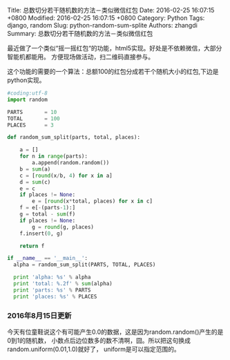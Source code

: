 Title: 总数切分若干随机数的方法－类似微信红包
Date: 2016-02-25 16:07:15 +0800
Modified: 2016-02-25 16:07:15 +0800
Category: Python
Tags: django, random
Slug: python-random-sum-splite
Authors: zhangdi
Summary: 总数切分若干随机数的方法－类似微信红包

最近做了一个类似“摇一摇红包“的功能，html5实现。好处是不依赖微信，大部分智能机都能用。
方便现场做活动，扫二维码直接参与。

这个功能的需要的一个算法：总额100的红包分成若干个随机大小的红包,下边是python实现。

``` python
#coding:utf-8
import random

PARTS       = 10
TOTAL       = 100
PLACES      = 3

def random_sum_split(parts, total, places):

    a = []
    for n in range(parts):
        a.append(random.random())
    b = sum(a)
    c = [round(x/b, 4) for x in a]    
    d = sum(c)
    e = c
    if places != None:
        e = [round(x*total, places) for x in c]
    f = e[-(parts-1):]
    g = total - sum(f)
    if places != None:
        g = round(g, places)
    f.insert(0, g)

    return f   

if __name__ == '__main__':
  alpha = random_sum_split(PARTS, TOTAL, PLACES)

  print 'alpha: %s' % alpha
  print 'total: %.2f' % sum(alpha)
  print 'parts: %s' % PARTS
  print 'places: %s' % PLACES

```

### 2016年8月15日更新

今天有位童鞋说这个有可能产生0.0的数据，这是因为random.random()产生的是0到1的随机数，
小数点后边位数多的数不清啊，囧。所以把这句换成random.uniform(0.01,1.0)就好了，
uniform是可以指定范围的。
